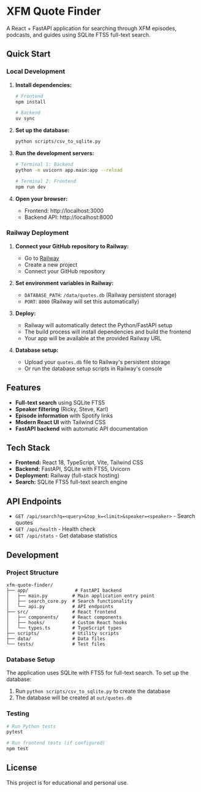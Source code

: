 # XFM Quote Finder

A React + FastAPI application for searching through XFM episodes, podcasts, and guides using SQLite FTS5 full-text search.

## Quick Start

### Local Development

1. **Install dependencies:**
   ```bash
   # Frontend
   npm install
   
   # Backend
   uv sync
   ```

2. **Set up the database:**
   ```bash
   python scripts/csv_to_sqlite.py
   ```

3. **Run the development servers:**
   ```bash
   # Terminal 1: Backend
   python -m uvicorn app.main:app --reload
   
   # Terminal 2: Frontend
   npm run dev
   ```

4. **Open your browser:**
   - Frontend: http://localhost:3000
   - Backend API: http://localhost:8000

### Railway Deployment

1. **Connect your GitHub repository to Railway:**
   - Go to [Railway](https://railway.app)
   - Create a new project
   - Connect your GitHub repository

2. **Set environment variables in Railway:**
   - `DATABASE_PATH`: `/data/quotes.db` (Railway persistent storage)
   - `PORT`: `8000` (Railway will set this automatically)

3. **Deploy:**
   - Railway will automatically detect the Python/FastAPI setup
   - The build process will install dependencies and build the frontend
   - Your app will be available at the provided Railway URL

4. **Database setup:**
   - Upload your `quotes.db` file to Railway's persistent storage
   - Or run the database setup scripts in Railway's console

## Features

- **Full-text search** using SQLite FTS5
- **Speaker filtering** (Ricky, Steve, Karl)
- **Episode information** with Spotify links
- **Modern React UI** with Tailwind CSS
- **FastAPI backend** with automatic API documentation

## Tech Stack

- **Frontend:** React 18, TypeScript, Vite, Tailwind CSS
- **Backend:** FastAPI, SQLite with FTS5, Uvicorn
- **Deployment:** Railway (full-stack hosting)
- **Search:** SQLite FTS5 full-text search engine

## API Endpoints

- `GET /api/search?q=<query>&top_k=<limit>&speaker=<speaker>` - Search quotes
- `GET /api/health` - Health check
- `GET /api/stats` - Get database statistics

## Development

### Project Structure

```
xfm-quote-finder/
├── app/                 # FastAPI backend
│   ├── main.py         # Main application entry point
│   ├── search_core.py  # Search functionality
│   └── api.py          # API endpoints
├── src/                # React frontend
│   ├── components/     # React components
│   ├── hooks/          # Custom React hooks
│   └── types.ts        # TypeScript types
├── scripts/            # Utility scripts
├── data/               # Data files
└── tests/              # Test files
```

### Database Setup

The application uses SQLite with FTS5 for full-text search. To set up the database:

1. Run `python scripts/csv_to_sqlite.py` to create the database
2. The database will be created at `out/quotes.db`

### Testing

```bash
# Run Python tests
pytest

# Run frontend tests (if configured)
npm test
```

## License

This project is for educational and personal use.
